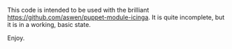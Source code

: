 This code is intended to be used with the brilliant https://github.com/aswen/puppet-module-icinga. It is quite incomplete, but it is in a working, basic state.

Enjoy.
